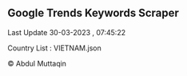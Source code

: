 

## Google Trends Keywords Scraper 
 
Last Update 30-03-2023 , 07:45:22

Country List :
VIETNAM.json



© Abdul Muttaqin 
